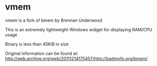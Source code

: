 # vmem
vmem is a fork of bmem by Brennan Underwood

This is an extremely lightweight Windows widget for displaying RAM/CPU usage

Binary is less than 45KiB in size

Original information can be found at:
http://web.archive.org/web/20111214175457/http://badmofo.org/bmem/


